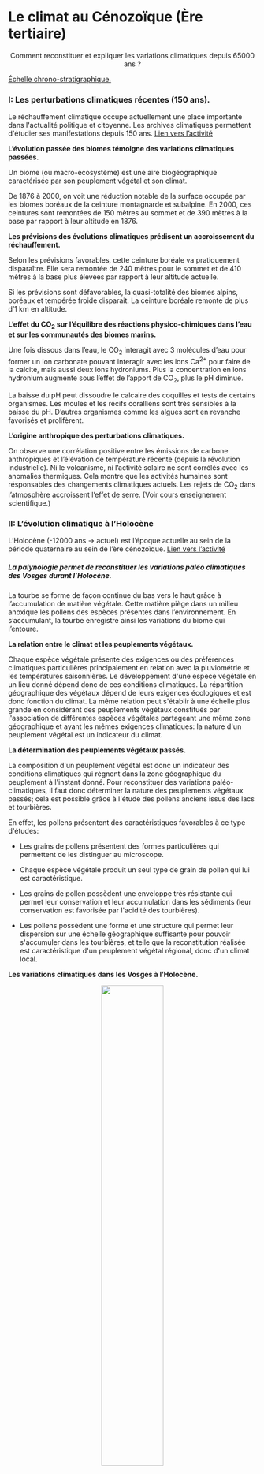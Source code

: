 # Le climat au Cénozoïque (Ère tertiaire)

<p align=center>Comment reconstituer et expliquer les variations climatiques depuis 65000 ans ?</p>

<a href="https://oversas.org/ipfs/QmRRRQahPMRV6jU3ZSBQHBEFiWWdymKjwoqvti9NxtRMbv">Échelle chrono-stratigraphique.</a>


### I: Les perturbations climatiques récentes (150 ans).

Le réchauffement climatique occupe actuellement une place importante dans l'actualité politique et citoyenne. Les archives climatiques permettent d'étudier ses manifestations depuis 150 ans. [Lien vers l’activité](https://oversas.org/ipfs/QmRS2rApn8DLeuZAxRozxbLdkgR9SJKDH9u8vyoPSrJsUT)


**L’évolution passée des biomes témoigne des variations climatiques passées.**

Un biome (ou macro-ecosystème) est une aire biogéographique caractérisée par son peuplement végétal et son climat.

De 1876 à 2000, on voit une réduction notable de la surface occupée par les biomes boréaux de la ceinture montagnarde et subalpine. En 2000, ces ceintures sont remontées de 150 mètres au sommet et de 390 mètres à la base par rapport à leur altitude en 1876.

**Les prévisions des évolutions climatiques prédisent un accroissement du réchauffement.**

Selon les prévisions favorables, cette ceinture boréale va pratiquement disparaître. Elle sera remontée de 240 mètres pour le sommet et de 410 mètres à la base plus élevées par rapport à leur altitude actuelle.

Si les prévisions sont défavorables, la quasi-totalité des biomes alpins, boréaux et tempérée froide disparait. La ceinture boréale remonte de plus d’1 km en altitude.

**L’effet du CO<sub>2</sub> sur l’équilibre des réactions physico-chimiques dans l’eau et sur les communautés des biomes marins.**

Une fois dissous dans l’eau, le CO<sub>2</sub> interagit avec 3 molécules d’eau pour former un ion carbonate pouvant interagir avec les ions Ca<sup>2+</sup> pour faire de la calcite, mais aussi deux ions hydroniums. Plus la concentration en ions hydronium augmente sous l’effet de l’apport de CO<sub>2</sub>, plus le pH diminue. 

La baisse du pH peut dissoudre le calcaire des coquilles et tests de certains organismes. Les moules et les récifs coralliens sont très sensibles à la baisse du pH. D’autres organismes comme les algues sont en revanche favorisés et prolifèrent.


**L’origine anthropique des perturbations climatiques.**

On observe une corrélation positive entre les émissions de carbone anthropiques et l’élévation de température récente (depuis la révolution industrielle). Ni le volcanisme, ni l’activité solaire ne sont corrélés avec les anomalies thermiques. Cela montre que les activités humaines sont résponsables des changements climatiques actuels. Les rejets de CO<sub>2</sub> dans l’atmosphère accroissent l’effet de serre. (Voir cours enseignement scientifique.)


### II: L’évolution climatique à l’Holocène

L’Holocène (-12000 ans -> actuel) est l’époque actuelle au sein de la période quaternaire au sein de l’ère cénozoïque. [Lien vers l’activité](https://oversas.org/ipfs/QmSRJirwA5FRbo4Hs8mTznvvu9YL7Fc5nYwgmFtzgu2idZ)

##### La palynologie permet de reconstituer les variations paléo climatiques des Vosges durant l’Holocène.

La tourbe se forme de façon continue du bas vers le haut grâce à l’accumulation de matière végétale. Cette matière piège dans un milieu anoxique les pollens des espèces présentes dans l’environnement. En s’accumulant, la tourbe enregistre ainsi les variations du biome qui l’entoure.

**La relation entre le climat et les peuplements végétaux.**

Chaque espèce végétale présente des exigences ou des préférences climatiques particulières principalement en relation avec la pluviométrie et les températures saisonnières. Le développement d'une espèce végétale en un lieu donné dépend donc de ces conditions climatiques. La répartition géographique des végétaux dépend de leurs exigences écologiques et est donc fonction du climat. La même relation peut s'établir à une échelle plus grande en considérant des peuplements végétaux constitués par l'association de différentes espèces végétales partageant une même zone géographique et ayant les mêmes exigences climatiques: la nature d'un peuplement végétal est  un indicateur du climat.


**La détermination des peuplements végétaux passés.**

La composition d'un peuplement végétal est donc un indicateur des conditions climatiques qui règnent dans la zone géographique du peuplement à l'instant donné. Pour reconstituer des variations paléo-climatiques, il faut donc déterminer la nature des peuplements végétaux passés; cela est possible grâce à l'étude des pollens anciens issus des lacs et tourbières. 

En effet, les pollens présentent des caractéristiques favorables à ce type d'études:

- Les grains de pollens présentent des formes particulières qui permettent de les distinguer au microscope. 

- Chaque espèce végétale produit un seul type de grain de pollen qui lui est caractéristique. 

- Les grains de pollen possèdent une enveloppe très résistante qui permet leur conservation et leur accumulation dans les sédiments (leur conservation est favorisée par l'acidité des tourbières).

- Les pollens possèdent une forme et une structure qui permet leur dispersion sur une échelle géographique suffisante pour pouvoir s'accumuler dans les tourbières, et telle que la reconstitution réalisée est caractéristique d'un peuplement végétal régional, donc d'un climat local. 


**Les variations climatiques dans les Vosges à l’Holocène.**

<div align=center><a href="https://oversas.org/ipfs/QmP1bU8TPkeewWqi1niG6AKehaT9fFZd2NsqouVXCtDDX7"><img src="https://oversas.org/ipfs/QmP1bU8TPkeewWqi1niG6AKehaT9fFZd2NsqouVXCtDDX7" width=50%></a></div>

Au début de l’Holocène, on compte environ 30 % de pollens de poacées et d’armoises (plantes qui résistent à la sécheresse et aux grands froids), 65 % de plantes tels que le bouleau et l’épicéa (résistent au froid, mais le bouleau craint la sécheresse) et à peine 5 % de plantes comme le chêne, le hêtre et le noisetier qui sont plus sensibles au froid. Ceci indique que le climat était froid.

La tendance s’inverse ensuite, et pendant plus de la moitié de l’Holocène, le climat dans les Vosges se réchauffe puisque les associations tempérées (chêne, noisetier et hêtres) constituent 95 % des pollens

Le climat s’est ensuite à nouveau refroidi sans pour autant être très froid : les associations de bouleau, épicéa dominaient, mais les espèces sensibles au froid était toujours présentes.

Plus récemment, on observe un réchauffement puisque la quantité de pollen d’espèces sensibles au froid augmente.

##### Le δ<sup>18</sup>O des foraminifères benthiques permet de reconstituer des variations paléo climatiques globales durant l’Holocène.

Les foraminifères sont des organismes unicellulaires hétérotrophes (protozoaires) aquatiques. Ils vivent dans un test calcaire («coquille» constituée de carbonate de calcium: CaCO<sub>3</sub> contenant du <sup>18</sup>O et du <sup>16</sup>O) qui s'accumule à leur mort dans certaines conditions sur les fonds marins. Le groupe est très diversifié tant d'un point de vue morphologique que biologique. Ainsi certaines espèces sont planctoniques alors que d'autres vivent sur les fonds océaniques (on les dit alors benthiques) où la température est considérée constante au cours du temps.

Il existe une corrélation négative entre le [δ<sup>18</sup>O des foraminifères benthiques](https://github.com/YannBouyeron/SPET/blob/master/Climats/Le%20d18O%20des%20foraminifères%20benthiques.md) et le climat global:   

<h6 align="center"> <b>δ<sup>18</sup>O foraminifères benthiques = - f (T° globale)</b></h6>


Les forages des fonds océaniques donnent accès à des sédiments océaniques contenant des restes de tests calcaires de foraminifères que l'on peut dater (plus les sédiments sont profonds plus ils sont anciens). En mesurant le δ<sup>18</sup>O de ces tests calcaires, et connaissant la relation ci dessus, il est alors possible de reconstituer les variations paléo-climatiques.:

- Une augmentation du δ<sup>18</sup>O des foraminifères benthiques témoigne d'une augmentation du volume des calottes glaciaires, c'est à dire d'un refroidissement climatique. 

- Une diminution du δ<sup>18</sup>O des foraminifères benthiques témoigne d'une diminution du volume des calottes glaciaires, c'est à dire  d'un réchauffement climatique.   


<p align=center>Variations du δ<sup>18</sup>O des foraminifères benthiques à l’Holocène</p>

<div align=center><a href="https://oversas.org/ipfs/QmTwDD8asZt7UAtdKmQjRB2aneKjACvCB6cFcCd7srAtiL"><img src="https://oversas.org/ipfs/QmTwDD8asZt7UAtdKmQjRB2aneKjACvCB6cFcCd7srAtiL" width=60%></a></div>

On observe que:

- De - 10 000 à - 5000 ans, le δ<sup>18</sup>O des foraminifères benthiques est élevé, c’est donc une période froide

- De -5000 à - 1000, le δ<sup>18</sup>O des foraminifères benthiques est plus faible, il y’a donc eu un réchauffement du climat

- De - 1000 à l’actuel, le δ<sup>18</sup>O des foraminifères benthiques augmente légèrement, c’est donc un refroidissement du climat


*Une autre utilisation climatique des foraminifère est envisageable : elle consiste à distinguer parmi les espèces rencontrées dans un échantillon celles qui correspondent à une eau froide ou une eau chaude.*

### III: L’évolution climatique au Pléistocène

Le Pléistocène (-1,7 Ma -> -12000 ans) est l’avant dernière époque (avant l’Holocène) au sein de la période quaternaire au sein de l’ère cénozoïque. [Lien vers l’activité](https://oversas.org/ipfs/QmchpV8FVxuNkMSiBBbCzmZxbyNFA1tWGZCZhyNJQztHBJ)

**Le [δ<sup>18</sup>O des glaces polaires](https://github.com/YannBouyeron/SPET/blob/master/Climats/Le%20d18O%20des%20glaces%20polaires.md) témoigne d’une alternance de périodes glaciaires et interglaciaires au Pléistocène.**

Au niveau des calottes polaires, le delta isotopique (δ<sup>18</sup>O ou δD) de la glace est fonction de la température de l'air qui régnait au dessus de la calotte lors des précipitations neigeuses à l'origine de la glace. Plus le delta isotopique de la glace est élevé plus la température de l'air était élevée lors de la précipitation neigeuse.

Les carottes de glaces, issues des forages réalisés en Antarctique (pôle Sud) et au Groenland (pôle Nord), donnent accès à des échantillons de glaces anciennes que l'on peut dater (plus la profondeur de la carotte est élevée, plus la glace est âgée) et sur lesquelles on peut mesurer le delta isotopique; il est donc possible de déterminer la température qui régnait au moment des précipitations neigeuses à l'origine des échantillons de glace étudiés.

La calotte glaciaire au niveau de l’Antarctique provient du tassement de plus de 400.000 ans de chute de neige. L'analyse du δ<sup>18</sup>O (ou du δD) des carottes glaciaires met ainsi en évidence une alternance de périodes froides (δ faible) et de périodes chaudes (δ élevé) avec un écart de température d'une dizaine de degrés Celsius. Ces périodes sont approximativement synchrones et de mêmes amplitudes en Antarctique et au Groenland. Il s'agit donc de changements globaux d'un ou plusieurs paramètres du climat. Ces périodes "froides" (périodes glaciaires) ont une périodicité de 100 000 ans et sont entrecoupées de périodes chaudes (périodes inter-glaciaires) d'environ 10 000 ans.

**Les altérations glaciaires témoignent d’épisodes froids au Pléistocène.**

On observe dans les Vosges des déformations et altérations datées du Pléistocène:

- Des stries glaciaires: altérations mécaniques qui résultent de l’avancée d’un glacier

- Des moraines: accumulations de blocs rocheux tombés sur un glacier ou arrachés aux flancs et au fond de la vallée et transportés à la suite de son avancée. 

- Des roches moutonnées présentant une surface polie par l’avancée d’un glacier

- Des blocs erratiques: rochers de grande taille transporté, le plus souvent, par un glacier loin de son lieu d’origine.

Ces roches témoignent d’un épisode froid dans les Vosges au Pléistocène.

#### L’origine des alternances des périodes glaciaires et interglaciaires au Pléistocène: Les paramètres orbitaux de Milankovitch.

[Lien vers l’activité](https://oversas.org/ipfs/QmTuFxG91FSsvLHa6QpH4Hw6D5gyDtgAQcndtw2L7yH18i)

L'étude des variations climatiques des 700 000 dernières années met en évidence une alternance de périodes glaciaires et inter-glaciaires. On dénombre 7 périodes glaciaires au cours des 700 000 dernières années; on observe ainsi une périodicité de 100 000 ans entre 2 maxima glaciaires. Au sein de ces périodes de 100 000 ans, on distingue des variations climatiques de moindre amplitude sur des périodes de 41.000, 23.000 et 19.000 ans.

La teneur en CO<sub>2</sub> atmosphérique et [l'albédo](https://oversas.org/ipfs/QmTz5xpxqwzxZNXfAaHf13fxq81TkpZNDzuqvEVsttraWa) amplifient les variations climatiques selon un mécanisme de rétroaction positive; ce qui devrait s'opposer à l'alternance de périodes glaciaires et interglaciaires observée au cours des 700 000 dernières années; il existerait donc un mécanisme initiateur des variations climatiques.

<div align=center><a href="https://oversas.org/ipfs/QmNVCxVFAAB6Gw33qhc3mRUpgCbx8bdUugPCs2vnH3LDQB"><img src="https://oversas.org/ipfs/QmNVCxVFAAB6Gw33qhc3mRUpgCbx8bdUugPCs2vnH3LDQB" width=100%></a></div>


Au début du XX° siècle, un mathématicien Serbe: Milutin Milankovitch étudie les causes des variations climatiques au cours du Pléistocène. Il émet l'hypothèse d'une influence astronomique, et il teste son hypothèse en étudiant les variations de certains paramètres orbitaux: l'excentricité, l'obliquité, et la précession des équinoxes.

<div align=center><a href="https://oversas.org/ipfs/QmWxPJbRhZXYpwhjo2zWmdkFkBYyMsHR5miVi2HcEeJB89"><img src="https://oversas.org/ipfs/QmWxPJbRhZXYpwhjo2zWmdkFkBYyMsHR5miVi2HcEeJB89"></a></div>

<div align=center><a href="https://oversas.org/ipfs/QmcFjDCeNTMgxpnmydTJiztRB8QtxBGApnzVWgxQbv9fcG"><img src="https://oversas.org/ipfs/QmcFjDCeNTMgxpnmydTJiztRB8QtxBGApnzVWgxQbv9fcG"></a></div>

**Conditions d'installation d'une calotte polaire:** 

Les calottes polaires s'installent sur des continents or au quaternaire les continents sont majoritairement dans l'hémisphère nord. L'installation d'une calotte polaire dans l'HN est favorisée par un faible contraste saisonnier dans l'HN. Pour cela une situation astronomique idéale est par exemple: 

- une excentricité forte
- une obliquité faible
- une précession similaire à l'actuelle

La fonte d'une calotte polaire dans l'HN est favorisée par un fort contraste saisonnier dans l'HN. Pour cela une situation astronomique idéale est par exemple: 

- une excentricité forte
- une obliquité forte
- une précession inverse par rapport à l'actuelle.

**Deux arguments principaux permettent de valider la théorie astronomique des climats:**

1. Les [variations de l’insolation](https://oversas.org/ipfs/QmbPWdahEZ6cG8hSAuqDVWCQUuFvBoUzEw3Hfbva4TWbXm) calculées en tenant compte de l’excentricité, de l’obliquité et de la précession des équinoxes au cours des 700 000 dernières années sont corrélées à celles du δ<sup>18</sup>O des carbonates: plus l’insolation est élevée, plus le δ<sup>18</sup>O est faible. Or plus le δ<sup>18</sup>O dans les carbonates est faible, plus la t° globale de la Terre était élevée. Les variations de l’insolation calculées à partir des paramètres orbitaux sont en cause dans les variations climatiques de la Terre au cours des 700 000 dernières années.

2. L’excentricité de la Terre varie selon des cycles de 100 000 ans, l’obliquité varie selon des cycles de 41 000 ans et la précession varie selon des cycles de 23 000 et 19 000 ans. Or les variations climatiques de la Terre ont une périodicité de 100 000, 41 000 et 23 000 et 19 000 ans. Les variations de l’excentricité de la Terre sont responsables des variations climatiques de périodicité 100 000 ans (cycles climatiques), les variations de l’obliquité de la Terre sont responsables des variations climatiques de périodicité 41 000 ans et la précession des équinoxes est responsable des variations climatiques de périodicités 23 000 et 19 000 ans

La corrélation entre les variations des paramètres orbitaux et les variations climatiques ainsi que la similitude des périodicités plaident en faveur de la théorie astronomique des climats. Cependant, l'impact sur l'insolation reste très modeste: les variations sont de l'ordre de 0,1% ce qui entraîne une variation de la température moyenne du globe de quelques dixièmes de degrés, or l'amplitude des variations thermiques mesurées entre les périodes glaciaires et interglaciaires est de l'ordre de 5°C à 10°C. Les variations des paramètres orbitaux agissent comme un mécanisme initiateur des variations climatiques qui sont ensuite amplifiées par la teneur en CO<sub>2</sub> et l'albédo.

### IV: L’évolution climatique au Cénozoïque

Le Cénozoïque ou ère tertiaire s’étend de -66 Ma à l’actuel. [Lien vers l’activité](https://oversas.org/ipfs/Qmeh1iBTCDm4riBu14aX8ot2VQHUiY4Q2FfkepfivJJ6hj)

**L’aternance de bancs calcaires et marneux dans les Flysh de Zumaia témoigne des conditions climatiques au Cénozoïque:**

Un banc calcaire correspond à une période ou l’altération des continents est faible avec peu de précipitations, et peu d’apport argileux en mer. C’est la signature d’un climat aride.

Un banc marneux, riche en argile est produit lors de périodes climatiques plus humides marquées par une altération intense.

Un couple banc marneux/banc calcaire correspond à un cycle de précession qui dure 20 000 ans.

**L’indice stomatique des feuilles de Ginkgo biloba fossiles témoigne des concentrations en CO<sub>2</sub> passées:**

Le Ginkgo biloba (espèce présente sur la Terre depuis 200 millions d’années) possède sur ses feuilles une quantité de stomates, qui varie avec la concentration atmosphérique de CO<sub>2</sub>. 

L’indice stomatique est le rapport (en %) entre le nombre de stomates d’une feuille et sa surface. Les études menées sur les feuilles de Ginkgo biloba actuelles montrent qu’il existe une corrélation négative entre l’indice stomatique et la concentration en CO<sub>2</sub> atmosphérique.

L’indice stomatique ainsi que d’autres marqueurs du CO<sub>2</sub> (bore , nahcolite, phytoplanctons, paléosols) montrent une corrélation positive entre l’évolution de la concentration en CO<sub>2</sub> atmosphérique et l’évolution de la température au Cénozoïque:

- Au Paléocène et au début de l’Eocène, la concentration en CO<sub>2</sub> atmosphérique augmente (jusqu’à plus de 1000 ppm). Cette augmentation de la concentration en CO<sub>2</sub> atmosphérique est corrélée à une augmentation de la température d’équilibre (27°C) avec présence d’une calotte polaire seulement au pôle Nord.

- A la fin de l’Eocène, puis à l’Oligocène, Miocène, Pliocène, la concentration en CO<sub>2</sub> atmosphérique diminue (jusqu’à 400 ppm). Cette baisse de la concentration en CO<sub>2</sub> atmosphérique est corrélée à une température d’équilibre (19°C) plus faible avec présence d’une calotte polaire aux deux pôles.


### Le rôle de la tectonique des plaques dans les évolutions climatiques

[Lien vers l’activité](https://oversas.org/ipfs/QmXsPzjhrSXJ7vjrKHiXHUp35tj7WbJr7VRiDYA39GsJ5p)

**Le rôle de la tectonique des plaques dans la formation d’un inlandsis en antarctique au début de l’oligocène (après 33 Ma):**

Avant 33 Ma (à l’Éocène) le climat était globalement plus chaud. De plus, des eaux chaudes descendent de l’équateur en longeant la côte Est de l’Australie. Ces eaux chaudes baignent alors les côtes antarctiques ce qui réchauffe le continent. 

Le refroidissement initié au milieu de l’Eocène et la séparation entre la Tasmanie et l’Antarctique, permettent la circulation d’eaux froides qui peuvent faire le tour de l’Antarctique, ce qui induit le refroidissement du continent et la mise en place d’un inlandsis qui est toujours en place depuis.


**Le rôle de la tectonique des plaques et de l’altération des roches lors du refroidissement climatique du Cénozoïque:**

Au Cénozoïque, la convergence entre la plaque Africaine et la plaque Eurasienne induit une collision à l’origine l’orogénèse alpine et de la fermeture de la Téthys (ancien océan situé entre les 2 plaques). L’altération de la chaîne alpine a eu des conséquences sur le climat du Cénozoïque.

L’altération des silicates des roches magmatiques ou métamorphiques constitutives des chaînes de montagne, consomme du CO<sub>2</sub> lors du démantèlement des reliefs par érosion. Il y a transfert de CO<sub>2</sub> atmosphérique vers l'hydrosphère : 

<p align=center>CaSiO<sub>3</sub> + H<sub>2</sub>O+ 2 CO<sub>2</sub> → SiO<sub>2</sub> + Ca<sup>2+</sup> + 2 HCO<sub>3</sub><sup>-</sup></p>

L’apport en Ca<sup>2+</sup> et HCO<sub>3</sub><sup>-</sup> dans les océans provoque alors un décalage de l’équilibre océanique entre la précipitation et la dissolution des carbonates dans le sens de la précipitation:

<p align=center>2 HCO<sub>3</sub><sup>-</sup> + Ca<sup>2+</sup> → CaCO<sub>3</sub> + CO<sub>2</sub> + H<sub>2</sub>O</p>

Ainsi pour 2 CO<sub>2</sub> prélevés dans l’atmosphère lors de l’altération d’un silicate (CaSiO<sub>3</sub>), l’un se retrouve piégé dans un carbonate (CaCO<sub>3</sub>) tandis que l’autre se retrouve solubilisé dans l’hydropshère. Ce mécanisme a contribué à la diminution de la concentration en CO<sub>2</sub> atmosphérique et donc au refroidissement lors du Cénozoïque.


**L’orogénèse alpine et son altération ainsi que les modifications de la circulation océanique ont ainsi contribué au refroidissement du climat au Cénozoïque.**

[Bilan Climats](https://oversas.org/ipfs/QmV94TRudryJAGUVGsUvYermqQhS2AFKKHzuauQt7xbYV6)
